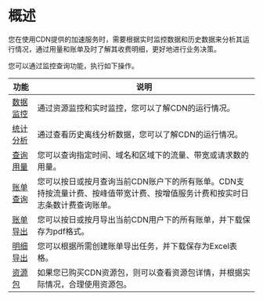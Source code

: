 # 概述

您在使用CDN提供的加速服务时，需要根据实时监控数据和历史数据来分析其运行情况，通过用量和账单及时了解其收费明细，更好地进行业务决策。

您可以通过监控查询功能，执行如下操作。

|功能|说明|
|--|--|
|[数据监控](/cn.zh-CN/服务管理/监控查询/数据监控.md)|通过资源监控和实时监控，您可以了解CDN的运行情况。|
|[统计分析](/cn.zh-CN/服务管理/监控查询/统计分析.md)|通过查看历史离线分析数据，您可以了解CDN的运行情况。|
|[查询用量](/cn.zh-CN/服务管理/监控查询/用量查询/查询用量.md)|您可以查询指定时间、域名和区域下的流量、带宽或请求数的用量。|
|[账单查询](/cn.zh-CN/服务管理/监控查询/用量查询/账单查询.md)|您可以按日或按月查询当前CDN账户下的所有账单。CDN支持按流量计费、按峰值带宽计费、按增值服务计费和按实时日志条数计费查询账单。|
|[账单导出](/cn.zh-CN/服务管理/监控查询/用量查询/账单导出.md)|您可以按日或按月导出当前CDN用户下的所有账单，并下载保存为pdf格式。|
|[明细导出](/cn.zh-CN/服务管理/监控查询/用量查询/明细导出.md)|您可以根据所需创建账单导出任务，并下载保存为Excel表格。|
|[资源包](/cn.zh-CN/服务管理/监控查询/用量查询/资源包.md)|如果您已购买CDN资源包，则可以查看资源包详情，并根据实际情况，合理使用资源包。|

